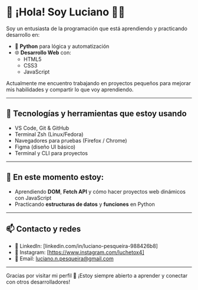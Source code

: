 # 👋 ¡Hola! Soy Luciano 👨‍💻

Soy un entusiasta de la programación que está aprendiendo y practicando desarrollo en:

- 🐍 **Python** para lógica y automatización
- 🌐 **Desarrollo Web** con:
  - HTML5
  - CSS3
  - JavaScript

Actualmente me encuentro trabajando en proyectos pequeños para mejorar mis habilidades y compartir lo que voy aprendiendo.

---

## 🚀 Tecnologías y herramientas que estoy usando

- VS Code, Git & GitHub
- Terminal Zsh (Linux/Fedora)
- Navegadores para pruebas (Firefox / Chrome)
- Figma (diseño UI básico)
- Terminal y CLI para proyectos

---

## 🌱 En este momento estoy:

- Aprendiendo **DOM**, **Fetch API** y cómo hacer proyectos web dinámicos con JavaScript
- Practicando **estructuras de datos** y **funciones** en Python

---

## 📫 Contacto y redes

- 💼 LinkedIn: [linkedin.com/in/luciano-pesqueira-988426b8]
- 📸 Instagram: [https://www.instagram.com/luchetox4]
- 📧 Email: luciano.n.pesqueira@gmail.com

---

Gracias por visitar mi perfil 🚀 ¡Estoy siempre abierto a aprender y conectar con otros desarrolladores!
